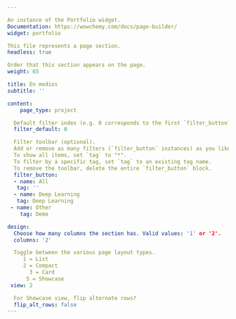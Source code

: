 ```yaml
---

An instance of the Portfolio widget.
Documentation: https://wowchemy.com/docs/page-builder/
widget: portfolio

This file represents a page section.
headless: true

Order that this section appears on the page.
weight: 65

title: En medios
subtitle: ''

content:
    page_type: project

  Default filter index (e.g. 0 corresponds to the first `filter_button` instance below).
  filter_default: 0

  Filter toolbar (optional).
  Add or remove as many filters (`filter_button` instances) as you like.
  To show all items, set `tag` to "*".
  To filter by a specific tag, set `tag` to an existing tag name.
  To remove the toolbar, delete the entire `filter_button` block.
  filter_button:
  - name: All
   tag: ''
  - name: Deep Learning
   tag: Deep Learning
 - name: Other
    tag: Demo

design:
  Choose how many columns the section has. Valid values: '1' or '2'.
  columns: '2'

  Toggle between the various page layout types.
     1 = List
     2 = Compact
       3 = Card
      5 = Showcase
 view: 2

  For Showcase view, flip alternate rows?
  flip_alt_rows: false
---
```


